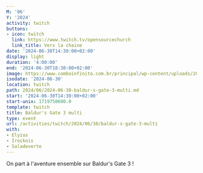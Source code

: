 ```yaml
---
M: '06'
Y: '2024'
activity: twitch
buttons:
- icon: twitch
  link: https://www.twitch.tv/opensourcechurch
  link_title: Vers la chaine
date: '2024-06-30T14:30:00+02:00'
display: light
duration: '4:00:00'
end: '2024-06-30T18:30:00+02:00'
image: https://www.comboinfinito.com.br/principal/wp-content/uploads/2023/06/baldurs-gate-3.jpg
isodate: '2024-06-30'
location: twitch
path: 2024/06/2024-06-30-baldur-s-gate-3-multi.md
start: '2024-06-30T14:30:00+02:00'
start-unix: 1719750600.0
template: twitch
title: Baldur's Gate 3 multi
type: event
url: /activities/twitch/2024/06/30/baldur-s-gate-3-multi
with:
- Elyius
- Irockois
- Saladeverte
---
```

On part à l&#39;aventure ensemble sur Baldur&#39;s Gate 3 !